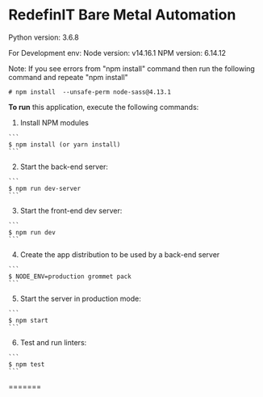 # RedefinIT Bare Metal Automation

Python version: 3.6.8

For Development env: 
Node version: v14.16.1
NPM version: 6.14.12

Note: If you see errors from "npm install" command then run the following command and repeate "npm install"
```
# npm install  --unsafe-perm node-sass@4.13.1 
```


**To run** this application, execute the following commands:

  1. Install NPM modules

    ```
    $ npm install (or yarn install)
    ```

  2. Start the back-end server:

    ```
    $ npm run dev-server
    ```

  3. Start the front-end dev server:

    ```
    $ npm run dev
    ```

  4. Create the app distribution to be used by a back-end server

    ```
    $ NODE_ENV=production grommet pack
    ```

  5. Start the server in production mode:

    ```
    $ npm start
    ```

  6. Test and run linters:

    ```
    $ npm test
    ```
=======
